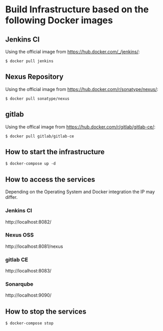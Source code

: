 # Build Infrastructure based on the following Docker images

## Jenkins CI
Using the official image from https://hub.docker.com/_/jenkins/:

    $ docker pull jenkins

## Nexus Repository
Using the official image from https://hub.docker.com/r/sonatype/nexus/:

    $ docker pull sonatype/nexus

## gitlab
Using the offical image from https://hub.docker.com/r/gitlab/gitlab-ce/:

    $ docker pull gitlab/gitlab-ce

## How to start the infrastructure

    $ docker-compose up -d

## How to access the services

Depending on the Operating System and Docker integration the IP may differ.

### Jenkins CI
http://localhost:8082/

### Nexus OSS
http://localhost:8081/nexus

### gitlab CE
http://localhost:8083/

### Sonarqube
http://localhost:9090/

## How to stop the services

    $ docker-compose stop
